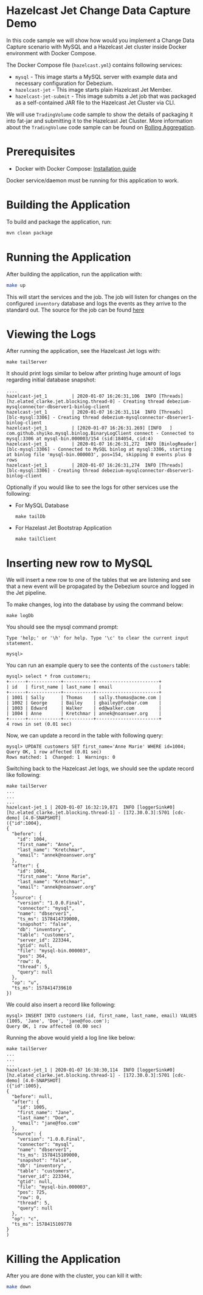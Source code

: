 # Hazelcast Jet Change Data Capture Demo

In this code sample we will show how would you implement a Change Data Capture scenario
with MySQL and a Hazelcast Jet cluster inside Docker environment with Docker Compose.

The Docker Compose file (`hazelcast.yml`) contains following services:

- `mysql` - This image starts a MySQL server with example data and necessary 
configuration for Debezium.
- `hazelcast-jet` - This image starts plain Hazelcast Jet Member.
- `hazelcast-jet-submit` - This image submits a Jet job that was packaged as a
 self-contained JAR file to the Hazelcast Jet Cluster via CLI.

We will use `TradingVolume` code sample to show the details of packaging it 
into fat-jar and submitting it to the Hazelcast Jet Cluster. More information 
about the `TradingVolume` code sample can be found on [Rolling Aggregation](./src/main/java/TradingVolume.java).


# Prerequisites

- Docker with Docker Compose: [Installation guide](https://docs.docker.com/install/)

Docker service/daemon must be running for this application to work.


# Building the Application

To build and package the application, run:

```bash
mvn clean package
```

# Running the Application

After building the application, run the application with:

```bash
make up
```

This will start the services and the job. The job will listen for changes on the
configured `inventory` database and logs the events as they arrive to the 
standard out. The source for the job can be found [here](src/main/java/LogCDCWithJet.java)


# Viewing the Logs

After running the application, see the Hazelcast Jet logs with:

```
make tailServer
```    

It should print logs similar to below after printing huge amount of logs 
regarding initial database snapshot:

``` 
....
hazelcast-jet_1         | 2020-01-07 16:26:31,106  INFO [Threads] [hz.elated_clarke.jet.blocking.thread-0] - Creating thread debezium-mysqlconnector-dbserver1-binlog-client
hazelcast-jet_1         | 2020-01-07 16:26:31,114  INFO [Threads] [blc-mysql:3306] - Creating thread debezium-mysqlconnector-dbserver1-binlog-client
hazelcast-jet_1         | [2020-01-07 16:26:31.269] [INFO   ] com.github.shyiko.mysql.binlog.BinaryLogClient connect - Connected to mysql:3306 at mysql-bin.000003/154 (sid:184054, cid:4)  
hazelcast-jet_1         | 2020-01-07 16:26:31,272  INFO [BinlogReader] [blc-mysql:3306] - Connected to MySQL binlog at mysql:3306, starting at binlog file 'mysql-bin.000003', pos=154, skipping 0 events plus 0 rows
hazelcast-jet_1         | 2020-01-07 16:26:31,274  INFO [Threads] [blc-mysql:3306] - Creating thread debezium-mysqlconnector-dbserver1-binlog-client
```

Optionally if you would like to see the logs for other services use the following: 

- For MySQL Database

    ```
    make tailDb
    ```

- For Hazelast Jet Bootstrap Application

    ```
    make tailClient
    ```

# Inserting new row to MySQL
We will insert a new row to one of the tables that we are listening and see that
a new event will be propagated by the Debezium source and logged in the Jet pipeline.

To make changes, log into the database by using the command below:

```
make logDb
```

You should see the mysql command prompt:

```
Type 'help;' or '\h' for help. Type '\c' to clear the current input statement.

mysql> 
```       

You can run an example query to see the contents of the `customers` table: 

``` 
mysql> select * from customers;
+------+------------+-----------+-----------------------+
| id   | first_name | last_name | email                 |
+------+------------+-----------+-----------------------+
| 1001 | Sally      | Thomas    | sally.thomas@acme.com |
| 1002 | George     | Bailey    | gbailey@foobar.com    |
| 1003 | Edward     | Walker    | ed@walker.com         |
| 1004 | Anne       | Kretchmar | annek@noanswer.org    |
+------+------------+-----------+-----------------------+
4 rows in set (0.01 sec)
``` 

Now, we can update a record in the table with following query:

```                 
mysql> UPDATE customers SET first_name='Anne Marie' WHERE id=1004;
Query OK, 1 row affected (0.01 sec)
Rows matched: 1  Changed: 1  Warnings: 0
```     

Switching back to the Hazelcast Jet logs, we should see the update record like 
following:

```   
make tailServer
...
...
...
hazelcast-jet_1 | 2020-01-07 16:32:19,871  INFO [loggerSink#0] [hz.elated_clarke.jet.blocking.thread-1] - [172.30.0.3]:5701 [cdc-demo] [4.0-SNAPSHOT] 
({"id":1004}, 
{
  "before": {
    "id": 1004,
    "first_name": "Anne",
    "last_name": "Kretchmar",
    "email": "annek@noanswer.org"
  },
  "after": {
    "id": 1004,
    "first_name": "Anne Marie",
    "last_name": "Kretchmar",
    "email": "annek@noanswer.org"
  },
  "source": {
    "version": "1.0.0.Final",
    "connector": "mysql",
    "name": "dbserver1",
    "ts_ms": 1578414739000,
    "snapshot": "false",
    "db": "inventory",
    "table": "customers",
    "server_id": 223344,
    "gtid": null,
    "file": "mysql-bin.000003",
    "pos": 364,
    "row": 0,
    "thread": 5,
    "query": null
  },
  "op": "u",
  "ts_ms": 1578414739610
})
```  

We could also insert a record like following:

```
mysql> INSERT INTO customers (id, first_name, last_name, email) VALUES (1005, 'Jane', 'Doe', 'jane@foo.com');
Query OK, 1 row affected (0.00 sec)
```   

Running the above would yield a log line like below:

``` 
make tailServer
...
...
...
hazelcast-jet_1 | 2020-01-07 16:38:30,114  INFO [loggerSink#0] [hz.elated_clarke.jet.blocking.thread-1] - [172.30.0.3]:5701 [cdc-demo] [4.0-SNAPSHOT] 
({"id":1005}, 
{
  "before": null,
  "after": {
    "id": 1005,
    "first_name": "Jane",
    "last_name": "Doe",
    "email": "jane@foo.com"
  },
  "source": {
    "version": "1.0.0.Final",
    "connector": "mysql",
    "name": "dbserver1",
    "ts_ms": 1578415109000,
    "snapshot": "false",
    "db": "inventory",
    "table": "customers",
    "server_id": 223344,
    "gtid": null,
    "file": "mysql-bin.000003",
    "pos": 725,
    "row": 0,
    "thread": 5,
    "query": null
  },
  "op": "c",
  "ts_ms": 1578415109778
}
)

```

# Killing the Application

After you are done with the cluster, you can kill it with:

```bash
make down
```





